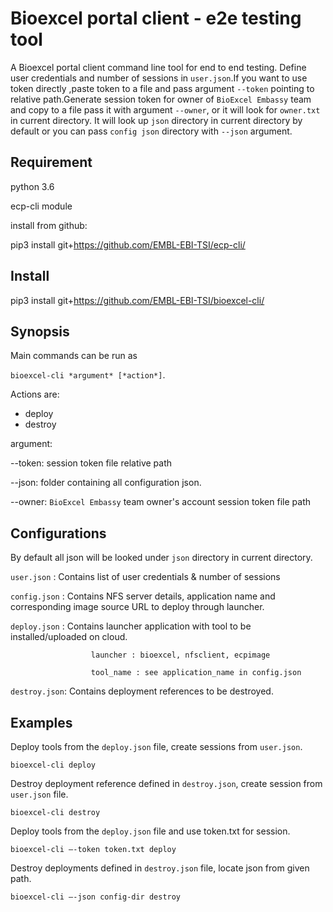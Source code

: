 # Bioexcel portal client - e2e testing tool
A Bioexcel portal client command line tool for end to end testing.
Define user credentials and number of sessions in `user.json`.If you want to use token directly ,paste token to a file and pass
argument `--token` pointing to relative path.Generate session token for owner of `BioExcel Embassy` team and
copy to a file pass it with argument `--owner`,  or it will look for `owner.txt` in current directory.
It will look up `json` directory in current directory by default or you can pass `config json` directory with `--json` argument.

## Requirement 
python 3.6

ecp-cli module

install from github: 

pip3 install git+https://github.com/EMBL-EBI-TSI/ecp-cli/

## Install
pip3 install git+https://github.com/EMBL-EBI-TSI/bioexcel-cli/

## Synopsis
Main commands can be run as 

`bioexcel-cli *argument* [*action*]`. 

Actions are: 
 - deploy
 - destroy

argument: 
  
  --token: session token file relative path
  
  --json: folder containing all configuration json. 
  
  --owner: `BioExcel Embassy` team owner's account session token file path  

## Configurations
By default all json will be looked under `json` directory in current directory.

`user.json` :  Contains list of user credentials & number of sessions

`config.json` :  Contains NFS server details, application name and corresponding image source URL to deploy through launcher.

`deploy.json` :  Contains launcher application with tool to be installed/uploaded on cloud.
                      
                      launcher : bioexcel, nfsclient, ecpimage
                      
                      tool_name : see application_name in config.json

`destroy.json`: Contains deployment references to be destroyed.


## Examples
Deploy tools from the `deploy.json` file, create sessions from `user.json`.

`bioexcel-cli deploy`

Destroy deployment reference defined in `destroy.json`, create session from `user.json` file.

`bioexcel-cli destroy`

Deploy tools from the `deploy.json` file and use token.txt for session.

`bioexcel-cli –-token token.txt deploy`

Destroy deployments defined in `destroy.json` file, locate json from given path.

`bioexcel-cli –-json config-dir destroy`
